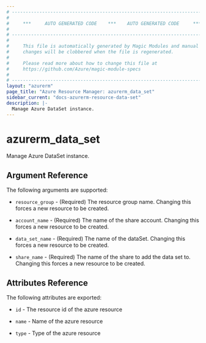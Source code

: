 ```yaml
---
# ----------------------------------------------------------------------------
#
#     ***     AUTO GENERATED CODE    ***    AUTO GENERATED CODE     ***
#
# ----------------------------------------------------------------------------
#
#     This file is automatically generated by Magic Modules and manual
#     changes will be clobbered when the file is regenerated.
#
#     Please read more about how to change this file at
#     https://github.com/Azure/magic-module-specs
#
# ----------------------------------------------------------------------------
layout: "azurerm"
page_title: "Azure Resource Manager: azurerm_data_set"
sidebar_current: "docs-azurerm-resource-data-set"
description: |-
  Manage Azure DataSet instance.
---
```


# azurerm_data_set

Manage Azure DataSet instance.


## Argument Reference

The following arguments are supported:

* `resource_group` - (Required) The resource group name. Changing this forces a new resource to be created.

* `account_name` - (Required) The name of the share account. Changing this forces a new resource to be created.

* `data_set_name` - (Required) The name of the dataSet. Changing this forces a new resource to be created.

* `share_name` - (Required) The name of the share to add the data set to. Changing this forces a new resource to be created.

## Attributes Reference

The following attributes are exported:

* `id` - The resource id of the azure resource

* `name` - Name of the azure resource

* `type` - Type of the azure resource
